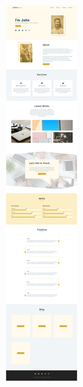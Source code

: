 <a href="https://html-css-qr-code-component.netlify.app">
  <img src="./design/05-portfolio(grid).jpeg" alt="portfolio">
</a>
